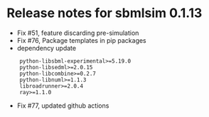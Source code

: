 # Release notes for sbmlsim 0.1.13
- Fix #51, feature discarding pre-simulation
- Fix #76, Package templates in pip packages 
- dependency update
```
	python-libsbml-experimental>=5.19.0
	python-libsedml>=2.0.15
	python-libcombine>=0.2.7
	python-libnuml>=1.1.3
	libroadrunner>=2.0.4
    ray>=1.1.0
```
- Fix #77, updated github actions
